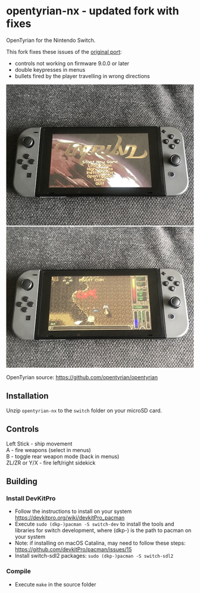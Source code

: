 # opentyrian-nx - updated fork with fixes

OpenTyrian for the Nintendo Switch.

This fork fixes these issues of the [original port](https://github.com/theflippedbit/opentyrian-nx):
* controls not working on firmware 9.0.0 or later
* double keypresses in menus
* bullets fired by the player travelling in wrong directions

![Open Tyrian on Switch Hardware](switch_001.jpg)  ![Open Tyrian on Switch Hardware](switch_002.jpg)

OpenTyrian source: https://github.com/opentyrian/opentyrian

## Installation
Unzip `opentyrian-nx` to the `switch` folder on your microSD card.

## Controls
Left Stick - ship movement  
A - fire weapons (select in menus)   
B - toggle rear weapon mode (back in menus)  
ZL/ZR or Y/X - fire left/right sidekick

## Building

### Install DevKitPro 
* Follow the instructions to install on your system https://devkitpro.org/wiki/devkitPro_pacman
* Execute `sudo (dkp-)pacman -S switch-dev` to install the tools and libraries for switch development, where (dkp-) is the path to pacman on your system
* Note: if installing on macOS Catalina, may need to follow these steps: https://github.com/devkitPro/pacman/issues/15
* Install switch-sdl2 packages: `sudo (dkp-)pacman -S switch-sdl2`

### Compile
* Execute `make` in the source folder
